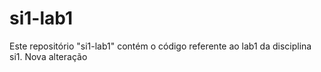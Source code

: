 ﻿si1-lab1
========
Este repositório "si1-lab1" contém o código referente ao lab1 da disciplina si1. Nova alteração

